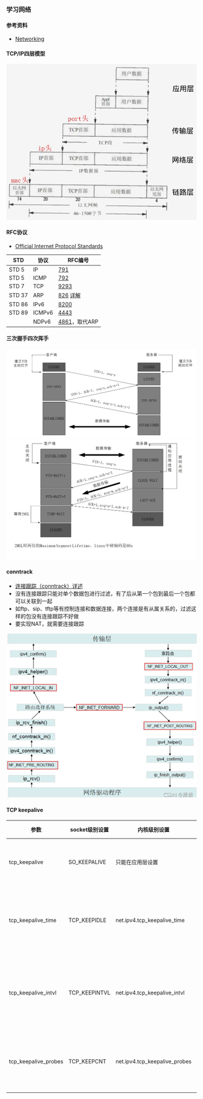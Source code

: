 ### 学习网络

#### 参考资料
* [Networking](https://linux-kernel-labs.github.io/refs/heads/master/labs/networking.html)

#### TCP/IP四层模型

![img](images/tcpip4layers.jpg)

#### RFC协议
* [Official Internet Protocol Standards](https://www.rfc-editor.org/standards.php)

|STD|协议|RFC编号|
|---|---|---|
|STD 5       | IP   | [791](http://www.rfc-editor.org/rfc/rfc791.html)|
|STD 5       | ICMP | [792](http://www.rfc-editor.org/rfc/rfc792.html)|
|STD 7       | TCP  | [9293](http://www.rfc-editor.org/rfc/rfc9293.html)|
|STD 37      | ARP  | [826](http://www.rfc-editor.org/rfc/rfc826.html) [详解](https://zhuanlan.zhihu.com/p/427573801)|
|STD 86      | IPv6 | [8200](http://www.rfc-editor.org/rfc/rfc8200.html)|
|STD 89      | ICMPv6 | [4443](http://www.rfc-editor.org/rfc/rfc4443.html)|
|            | NDPv6 | [4861](http://www.rfc-editor.org/rfc/rfc4861.html)，取代ARP|

#### 三次握手四次挥手

![img](images/tcp_connect.png)
![img](images/tcp_close.jpg)

#### conntrack
* [连接跟踪（conntrack）详述](https://blog.csdn.net/alittlefish1/article/details/119967745)
* 没有连接跟踪只能对单个数据包进行过滤，有了后从第一个包到最后一个包都可以关联到一起
* 如ftp、sip、tftp等有控制连接和数据连接，两个连接是有从属关系的，过滤这样的包没有连接跟踪不好做
* 要实现NAT，就需要连接跟踪

![img](images/conntrack-callstack.jpg)

#### TCP keepalive
|参数|socket级别设置|内核级别设置|说明|
|---|---|---|---|
|tcp_keepalive        | SO_KEEPALIVE | 只能在应用层设置             | 开启心跳检查|
|tcp_keepalive_time   | TCP_KEEPIDLE | net.ipv4.tcp_keepalive_time  | idle时多久发一次探测|
|tcp_keepalive_intvl  | TCP_KEEPINTVL| net.ipv4.tcp_keepalive_intvl | 无ack时多久发一次探测|
|tcp_keepalive_probes | TCP_KEEPCNT  | net.ipv4.tcp_keepalive_probes| 无ack时发几次探测|
